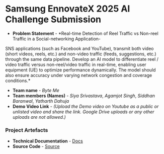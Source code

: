 # Samsung EnnovateX 2025 AI Challenge Submission

- **Problem Statement** - *Real-time Detection of Reel Traffic vs Non-reel Traffic in a Social-networking Application-

SNS applications (such as Facebook and YouTube), transmit both video (short videos, reels, etc.) and non-video traffic (feeds, suggestions, etc.) through the same data pipeline. Develop an AI model to differentiate reel / video traffic versus non-reel/video traffic in real-time, enabling user equipment (UE) to optimize performance dynamically. The model should also ensure accuracy under varying network congestion and coverage conditions.*
- **Team name** - *Byte Me*
- **Team members (Names)** - *Siya Srivastava*, *Agamjot Singh*, *Siddhan Baranwal*, *Yatharth Dahuja* 
- **Demo Video Link** - *(Upload the Demo video on Youtube as a public or unlisted video and share the link. Google Drive uploads or any other uploads are not allowed.)*


### Project Artefacts

- **Technical Documentation** - [Docs](docs) 
- **Source Code** - [Source](src) 


